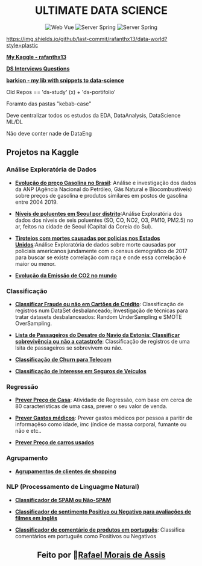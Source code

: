 <div align="center">
<h1> ULTIMATE DATA SCIENCE </h1>
<p>
  <img src="https://img.shields.io/badge/language-python-blue" alt="Web Vue">
  <img src="https://img.shields.io/badge/data--science-orange" alt="Server Spring">
  <img src="https://img.shields.io/github/last-commit/rafanthx13/data-world?style=plastic" alt="Server Spring">
</p>
</div>



https://img.shields.io/github/last-commit/rafanthx13/data-world?style=plastic

**[My Kaggle - rafanthx13](https://www.kaggle.com/rafanthx13)**

**[DS Interviews Questions](https://rafanthx13.github.io/ds-interview-questions/)**

**[barkion - my lib with snippets to data-science](https://github.com/rafanthx13/barkion)**



Old Repos == 'ds-study' (x) + 'ds-portifolio'

Foramto das pastas "kebab-case"

Deve centralizar todos os estudos da EDA, DataAnalysis, DataScience ML/DL

Não deve conter nade de DataEng



## Projetos na Kaggle

### Análise Exploratória de Dados

+ **[Evolução do preço Gasolina no Brasil](https://www.kaggle.com/rafanthx13/gas-prices-in-brazil-eda)**: Análise e investigação dos dados da ANP (Agência Nacional do Petróleo, Gás Natural e Biocombustíveis) sobre preços de gasolina e produtos similares em postos de gasolina entre 2004 2019.

+ **[Níveis de poluentes em Seoul por distrito](https://www.kaggle.com/rafanthx13/air-pollution-in-seoul-eda)**:Análise Exploratória dos dados dos níveis de seis poluentes (SO, CO, NO2, O3, PM10, PM2.5) no ar, feitos na cidade de Seoul (Capital da Coreia do Sul).

+ **[Tiroteios com mortes causadas por policias nos Estados Unidos](https://www.kaggle.com/rafanthx13/us-police-shooting-eda-with-maps-visualisation)**:Análise Exploratória de dados sobre morte causadas por policiais americanos jundamente com o census demográfico de 2017 para buscar se existe correlação com raça e onde essa correlaçâo é maior ou menor.

+ **[Evolução da Emissão de CO2 no mundo](https://www.kaggle.com/rafanthx13/co2-emissions-in-the-world-over-time)**

### Classificação

+ **[Classificar Fraude ou não em Cartões de Crédito](https://www.kaggle.com/rafanthx13/credit-card-fraud-classify-on-unbalanced-data)**: Classificação de registros num DataSet desbalanceado; Investigação de técnicas para tratar datasets desbalanceados: Random UnderSampling e SMOTE OverSampling.

+ **[Lista de Passageiros do Desatre do Navio da Estonia: Classificar sobrevivência ou não a catastrofe](https://www.kaggle.com/rafanthx13/estonia-disaster-eda-and-classify)**: Classificaçâo de registros de uma lsita de passageiros se sobrevivem ou não.

+ **[Classificação de Churn para Telecom](https://www.kaggle.com/rafanthx13/telcom-churn-classify)**

+ **[Classificação de Interesse em Seguros de Veículos](https://www.kaggle.com/rafanthx13/vehicle-insurance-eda-and-classify)**

### Regressão

+ **[Prever Preço de Casa](https://www.kaggle.com/rafanthx13/house-prices-eda-and-regression)**: Atividade de Regressão, com base em cerca de 80 características de uma casa, prever o seu valor de venda.

+ **[Prever Gastos médicos](https://www.kaggle.com/rafanthx13/user-cars-cost-eda-and-regression)**: Prever gastos médicos por pessoa a paritir de informaçêso como idade, imc (índice de massa corporal, fumante ou nâo e etc..

+ **[Prever Preço de carros usados](https://www.kaggle.com/rafanthx13/user-cars-cost-eda-and-regression)**

### Agrupamento

+ **[Agrupamentos de clientes de shopping](https://www.kaggle.com/rafanthx13/mall-customers-clustering)**

### NLP (Processamento de Linguagme Natural)

+ **[Classificador de SPAM ou Não-SPAM](https://www.kaggle.com/rafanthx13/spam-detector-text-classify)**

+ **[Classificador de sentimento Positivo ou Negativo para avaliações de filmes em inglês](https://www.kaggle.com/rafanthx13/films-review-nlp-feeling-text-classification)**

+ **[Classificador de comentário de produtos em português](https://www.kaggle.com/rafanthx13/reviewer-of-product-comments-in-portuguese)**: Classifica comentários em português como Positivos ou Negativos

<h2 align="center">Feito por 🚀<a href="https://rafanthx13.github.io/">Rafael Morais de Assis</a></h2>
